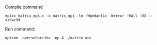 Compile command

    mpicc matrix_mpi.c -o matrix_mpi -lm -Wpedantic -Werror -Wall -O3 --std=c99

Run command:
    
    mpirun -oversubscribe -np 4 ./matrix_mpi
